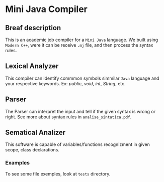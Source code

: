 # Mini Java Compiler
## Breaf description
This is an academic job compiler for a `Mini Java` language. We built using `Modern C++`, were it can be receive `.mj` file, and then process the syntax rules.

## Lexical Analyzer
This compiler can identify commmon symbols simmilar `Java` language and your respective keywords. Ex: _public_, _void_, _int_, _String_, etc.

## Parser
The Parser can interpret the input and tell if the given syntax is wrong or right. See more about syntax rules in `analise_sintatica.pdf`.

## Sematical Analizer
This software is capable of variables/functions recognizment in given scope, class declarations.

### Examples
To see some file exemples, look at `tests` directory.